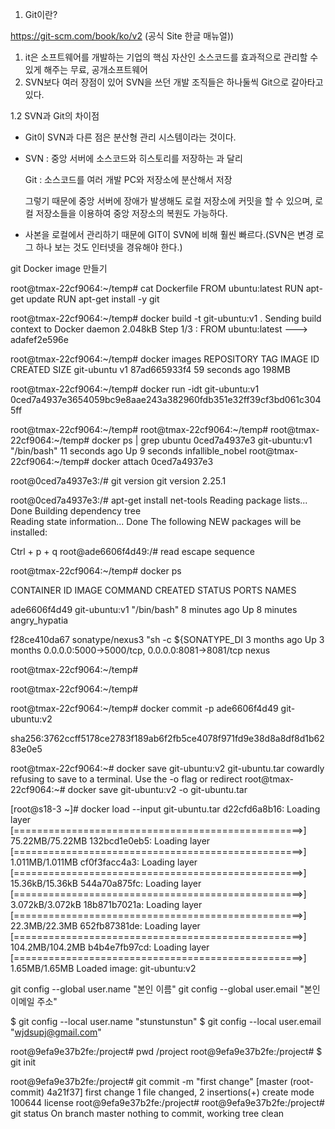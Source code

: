 



1. Git이란? 

https://git-scm.com/book/ko/v2 (공식 Site 한글 매뉴얼))

1. it은 소프트웨어를 개발하는 기업의 핵심 자산인 소스코드를 효과적으로 관리할 수 있게 해주는 무료, 공개소프트웨어
2. SVN보다 여러 장점이 있어 SVN을 쓰던 개발 조직들은 하나둘씩 Git으로 갈아타고 있다.



1.2 SVN과 Git의 차이점

 - Git이 SVN과 다른 점은 분산형 관리 시스템이라는 것이다.

 - SVN : 중앙 서버에 소스코드와 히스토리를 저장하는 과 달리

   Git :  소스코드를 여러 개발 PC와 저장소에 분산해서 저장

   그렇기 때문에 중앙 서버에 장애가 발생해도 로컬 저장소에 커밋을 할 수 있으며, 로컬 저장소들을 이용하여 중앙 저장소의 복원도 가능하다.

 - 사본을 로컬에서 관리하기 때문에 GIT이 SVN에 비해 훨씬 빠르다.(SVN은 변경 로그 하나 보는 것도 인터넷을 경유해야 한다.)
 




git Docker image 만들기

root@tmax-22cf9064:~/temp# cat Dockerfile
FROM ubuntu:latest 
RUN apt-get update
RUN apt-get install -y git

root@tmax-22cf9064:~/temp# docker build -t git-ubuntu:v1 .
Sending build context to Docker daemon  2.048kB
Step 1/3 : FROM ubuntu:latest
 ---> adafef2e596e
 
 root@tmax-22cf9064:~/temp# docker images
REPOSITORY                    TAG                 IMAGE ID            CREATED             SIZE
git-ubuntu                    v1                  87ad665933f4        59 seconds ago      198MB

root@tmax-22cf9064:~/temp# docker run -idt git-ubuntu:v1
0ced7a4937e3654059bc9e8aae243a382960fdb351e32ff39cf3bd061c3045ff

root@tmax-22cf9064:~/temp# 
root@tmax-22cf9064:~/temp# 
root@tmax-22cf9064:~/temp# docker ps | grep ubuntu
0ced7a4937e3        git-ubuntu:v1       "/bin/bash"              11 seconds ago      Up 9 seconds                                                         infallible_nobel
root@tmax-22cf9064:~/temp# docker attach 0ced7a4937e3

root@0ced7a4937e3:/# git version
git version 2.25.1


root@0ced7a4937e3:/# apt-get install net-tools
Reading package lists... Done
Building dependency tree       
Reading state information... Done
The following NEW packages will be installed:

Ctrl + p + q 
root@ade6606f4d49:/# read escape sequence

root@tmax-22cf9064:~/temp# docker ps

CONTAINER ID        IMAGE               COMMAND                  CREATED             STATUS              PORTS                                            NAMES

ade6606f4d49        git-ubuntu:v1       "/bin/bash"              8 minutes ago       Up 8 minutes                                                         angry_hypatia

f28ce410da67        sonatype/nexus3     "sh -c ${SONATYPE_DI   3 months ago        Up 3 months         0.0.0.0:5000->5000/tcp, 0.0.0.0:8081->8081/tcp   nexus

root@tmax-22cf9064:~/temp# 

root@tmax-22cf9064:~/temp# 

root@tmax-22cf9064:~/temp# docker commit -p ade6606f4d49 git-ubuntu:v2

sha256:3762ccff5178ce2783f189ab6f2fb5ce4078f971fd9e38d8a8df8d1b6283e0e5


root@tmax-22cf9064:~# docker save git-ubuntu:v2 git-ubuntu.tar
cowardly refusing to save to a terminal. Use the -o flag or redirect
root@tmax-22cf9064:~# docker save git-ubuntu:v2 -o git-ubuntu.tar


[root@s18-3 ~]# docker load --input git-ubuntu.tar
d22cfd6a8b16: Loading layer [==================================================>]  75.22MB/75.22MB
132bcd1e0eb5: Loading layer [==================================================>]  1.011MB/1.011MB
cf0f3facc4a3: Loading layer [==================================================>]  15.36kB/15.36kB
544a70a875fc: Loading layer [==================================================>]  3.072kB/3.072kB
18b871b7021a: Loading layer [==================================================>]   22.3MB/22.3MB
652fb87381de: Loading layer [==================================================>]  104.2MB/104.2MB
b4b4e7fb97cd: Loading layer [==================================================>]   1.65MB/1.65MB
Loaded image: git-ubuntu:v2


git config --global user.name "본인 이름"
git config --global user.email "본인 이메일 주소"

$ git config --local user.name "stunstunstun"
$ git config --local user.email "wjdsupj@gmail.com"

root@9efa9e37b2fe:/project# pwd
/project
root@9efa9e37b2fe:/project# $ git init


root@9efa9e37b2fe:/project# git commit -m "first change"
[master (root-commit) 4a21f37] first change
 1 file changed, 2 insertions(+)
 create mode 100644 license
root@9efa9e37b2fe:/project# 
root@9efa9e37b2fe:/project# git status
On branch master
nothing to commit, working tree clean

